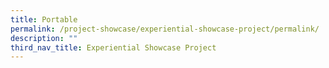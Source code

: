 ```yaml
---
title: Portable
permalink: /project-showcase/experiential-showcase-project/permalink/
description: ""
third_nav_title: Experiential Showcase Project
---
```

